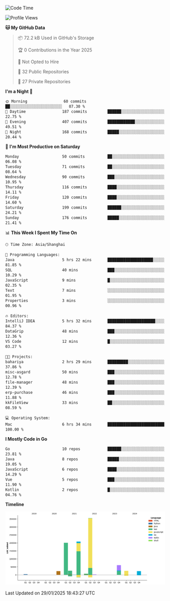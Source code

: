 <!--START_SECTION:waka-->
![Code Time](http://img.shields.io/badge/Code%20Time-3%2C976%20hrs%2047%20mins-blue)

![Profile Views](http://img.shields.io/badge/Profile%20Views-0-blue)

**🐱 My GitHub Data** 

> 📦 72.2 kB Used in GitHub's Storage 
 > 
> 🏆 0 Contributions in the Year 2025
 > 
> 🚫 Not Opted to Hire
 > 
> 📜 32 Public Repositories 
 > 
> 🔑 27 Private Repositories 
 > 
**I'm a Night 🦉** 

```text
🌞 Morning                60 commits          ██░░░░░░░░░░░░░░░░░░░░░░░   07.30 % 
🌆 Daytime                187 commits         ██████░░░░░░░░░░░░░░░░░░░   22.75 % 
🌃 Evening                407 commits         ████████████░░░░░░░░░░░░░   49.51 % 
🌙 Night                  168 commits         █████░░░░░░░░░░░░░░░░░░░░   20.44 % 
```
📅 **I'm Most Productive on Saturday** 

```text
Monday                   50 commits          ██░░░░░░░░░░░░░░░░░░░░░░░   06.08 % 
Tuesday                  71 commits          ██░░░░░░░░░░░░░░░░░░░░░░░   08.64 % 
Wednesday                90 commits          ███░░░░░░░░░░░░░░░░░░░░░░   10.95 % 
Thursday                 116 commits         ████░░░░░░░░░░░░░░░░░░░░░   14.11 % 
Friday                   120 commits         ████░░░░░░░░░░░░░░░░░░░░░   14.60 % 
Saturday                 199 commits         ██████░░░░░░░░░░░░░░░░░░░   24.21 % 
Sunday                   176 commits         █████░░░░░░░░░░░░░░░░░░░░   21.41 % 
```


📊 **This Week I Spent My Time On** 

```text
🕑︎ Time Zone: Asia/Shanghai

💬 Programming Languages: 
Java                     5 hrs 22 mins       ████████████████████░░░░░   81.85 % 
SQL                      40 mins             ███░░░░░░░░░░░░░░░░░░░░░░   10.29 % 
JavaScript               9 mins              █░░░░░░░░░░░░░░░░░░░░░░░░   02.35 % 
Text                     7 mins              ░░░░░░░░░░░░░░░░░░░░░░░░░   01.95 % 
Properties               3 mins              ░░░░░░░░░░░░░░░░░░░░░░░░░   00.96 % 

🔥 Editors: 
IntelliJ IDEA            5 hrs 32 mins       █████████████████████░░░░   84.37 % 
DataGrip                 48 mins             ███░░░░░░░░░░░░░░░░░░░░░░   12.36 % 
VS Code                  12 mins             █░░░░░░░░░░░░░░░░░░░░░░░░   03.27 % 

🐱‍💻 Projects: 
bahariya                 2 hrs 29 mins       █████████░░░░░░░░░░░░░░░░   37.86 % 
misc-asgard              50 mins             ███░░░░░░░░░░░░░░░░░░░░░░   12.78 % 
file-manager             48 mins             ███░░░░░░░░░░░░░░░░░░░░░░   12.39 % 
erp-purchase             46 mins             ███░░░░░░░░░░░░░░░░░░░░░░   11.88 % 
kkFileView               33 mins             ██░░░░░░░░░░░░░░░░░░░░░░░   08.59 % 

💻 Operating System: 
Mac                      6 hrs 34 mins       █████████████████████████   100.00 % 
```

**I Mostly Code in Go** 

```text
Go                       10 repos            ██████░░░░░░░░░░░░░░░░░░░   23.81 % 
Java                     8 repos             █████░░░░░░░░░░░░░░░░░░░░   19.05 % 
JavaScript               6 repos             ████░░░░░░░░░░░░░░░░░░░░░   14.29 % 
Vue                      5 repos             ███░░░░░░░░░░░░░░░░░░░░░░   11.90 % 
Kotlin                   2 repos             █░░░░░░░░░░░░░░░░░░░░░░░░   04.76 % 
```



**Timeline**

![Lines of Code chart](https://raw.githubusercontent.com/youtiaoguagua/youtiaoguagua/master/assets/bar_graph.png)


 Last Updated on 29/01/2025 18:43:27 UTC
<!--END_SECTION:waka-->